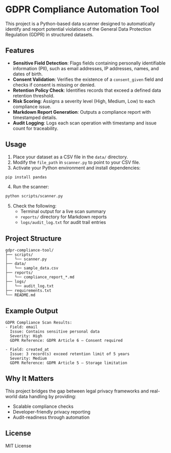 # GDPR Compliance Automation Tool

This project is a Python-based data scanner designed to automatically identify and report potential violations of the General Data Protection Regulation (GDPR) in structured datasets.

## Features

- **Sensitive Field Detection**: Flags fields containing personally identifiable information (PII), such as email addresses, IP addresses, names, and dates of birth.
- **Consent Validation**: Verifies the existence of a `consent_given` field and checks if consent is missing or denied.
- **Retention Policy Check**: Identifies records that exceed a defined data retention threshold.
- **Risk Scoring**: Assigns a severity level (High, Medium, Low) to each compliance issue.
- **Markdown Report Generation**: Outputs a compliance report with timestamped details.
- **Audit Logging**: Logs each scan operation with timestamp and issue count for traceability.

## Usage

1. Place your dataset as a CSV file in the `data/` directory.
2. Modify the `file_path` in `scanner.py` to point to your CSV file.
3. Activate your Python environment and install dependencies:

```bash
pip install pandas
```

4. Run the scanner:

```bash
python scripts/scanner.py
```

5. Check the following:
   - Terminal output for a live scan summary
   - `reports/` directory for Markdown reports
   - `logs/audit_log.txt` for audit trail entries

## Project Structure

```
gdpr-compliance-tool/
├── scripts/
│   └── scanner.py
├── data/
│   └── sample_data.csv
├── reports/
│   └── compliance_report_*.md
├── logs/
│   └── audit_log.txt
├── requirements.txt
└── README.md
```

## Example Output

```
GDPR Compliance Scan Results:
- Field: email
  Issue: Contains sensitive personal data
  Severity: High
  GDPR Reference: GDPR Article 6 – Consent required

- Field: created_at
  Issue: 3 record(s) exceed retention limit of 5 years
  Severity: Medium
  GDPR Reference: GDPR Article 5 – Storage limitation
```

## Why It Matters

This project bridges the gap between legal privacy frameworks and real-world data handling by providing:
- Scalable compliance checks
- Developer-friendly privacy reporting
- Audit-readiness through automation

## License
MIT License


